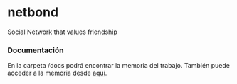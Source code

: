 # netbond
Social Network that values friendship

### Documentación
En la carpeta /docs podrá encontrar la memoria del trabajo. También puede acceder a la memoria desde [aquí](docs/MEMORIA%20-%20NETBOND.pdf "MEMORIA - NETBOND").
